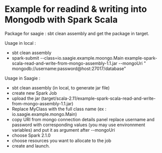 Example for readind & writing into Mongodb with Spark Scala
===========================================================

Package for saagie : sbt clean assembly and get the package in target.

Usage in local :

 - sbt clean assembly
 - spark-submit --class=io.saagie.example.moongo.Main example-spark-scala-read-and-write-from-mongo-assembly-1.1.jar  --mongoUri " mongodb://username:password@host:27017/database"

Usage in Saagie :

 - sbt clean assembly (in local, to generate jar file)
 - create new Spark Job
 - upload the jar (target/scala-2.11/example-spark-scala-read-and-write-from-mongo-assembly-1.1.jar)
 - Replace MyClass with the full class name (ex : io.saagie.example.mongo.Main)
 - copy URI from mongo connection details panel replace username and password with corresponding values (you may use environnment variables) and put it as argument after --mongoUri
 - choose Spark 2.1.0
 - choose resources you want to allocate to the job
 - create and launch.
